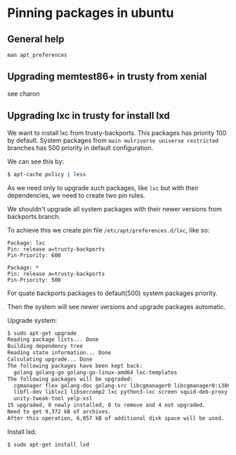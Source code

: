 # Pinning packages in ubuntu

## General help

```
man apt_preferences
```

## Upgrading memtest86+ in trusty from xenial

see charon 



## Upgrading lxc in trusty for install lxd

We want to install lxc from trusty-backports. This packages has priority 100 by default. System packages from `main mulriverse universe restricted` branches has 500 priority in default configuration.

We can see this by:

```bash
$ apt-cache policy | less
```

As we need only to upgrade such packages, like `lxc` but with their dependencies, we need to create two pin rules.

We shouldn't upgrade all system packages with their newer versions from backports branch.

To achieve this we create pin file `/etc/apt/preferences.d/lxc`, like so:

```
Package: lxc
Pin: release a=trusty-backports
Pin-Priority: 600

Package: *
Pin: release a=trusty-backports
Pin-Priority: 500
```

For quate backports packages to default(500) system packages priority.

Then the system will see newer versions and upgrade packages automatic.

Upgrade system:

```bash
$ sudo apt-get upgrade 
Reading package lists... Done
Building dependency tree       
Reading state information... Done
Calculating upgrade... Done
The following packages have been kept back:
  golang golang-go golang-go-linux-amd64 lxc-templates
The following packages will be upgraded:
  cgmanager flex golang-doc golang-src libcgmanager0 libcgmanager0:i386
  libfl-dev liblxc1 libseccomp2 lxc python3-lxc screen squid-deb-proxy-client
  unity-tweak-tool yelp-xsl
15 upgraded, 0 newly installed, 0 to remove and 4 not upgraded.
Need to get 9,372 kB of archives.
After this operation, 6,057 kB of additional disk space will be used.
```

Install lxd:

```bash
$ sudo apt-get install lxd
```
